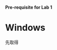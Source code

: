 **Pre-requisite for Lab 1**

Windows
=======================================================================
先取得 
